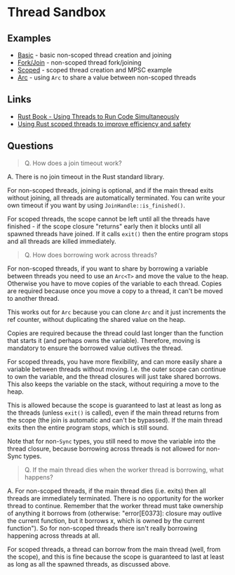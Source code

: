 # Thread Sandbox

## Examples

- [Basic](src/basic.rs) - basic non-scoped thread creation and joining
- [Fork/Join](src/fork_join.rs) - non-scoped thread fork/joining
- [Scoped](src/scoped.rs) - scoped thread creation and MPSC example
- [Arc](src/arc.rs) - using `Arc` to share a value between non-scoped threads

## Links

- [Rust Book - Using Threads to Run Code Simultaneously](https://doc.rust-lang.org/book/ch16-01-threads.html)
- [Using Rust scoped threads to improve efficiency and safety](https://blog.logrocket.com/using-rust-scoped-threads-improve-efficiency-safety/)

## Questions

> Q. How does a join timeout work?

A. There is no join timeout in the Rust standard library.

For non-scoped threads, joining is optional, and if the main thread exits
without joining, all threads are automatically terminated. You can write
your own timeout if you want by using `JoinHandle::is_finished()`.

For scoped threads, the scope cannot be left until all the threads have
finished - if the scope closure "returns" early then it blocks until all
spawned threads have joined. If it calls `exit()` then the entire program
stops and all threads are killed immediately.

> Q. How does borrowing work across threads?

For non-scoped threads, if you want to share by borrowing a variable between
threads you need to use an `Arc<T>` and move the value to the heap. Otherwise
you have to move copies of the variable to each thread. Copies are required
because once you move a copy to a thread, it can't be moved to another thread.

This works out for `Arc` because you can clone `Arc` and it just increments
the ref counter, without duplicating the shared value on the heap.

Copies are required because the thread could last longer than the function that
starts it (and perhaps owns the variable). Therefore, moving is mandatory to
ensure the borrowed value outlives the thread.

For scoped threads, you have more flexibility, and can more easily share a
variable between threads without moving. I.e. the outer scope can continue
to own the variable, and the thread closures will just take shared borrows.
This also keeps the variable on the stack, without requiring a move to the heap.

This is allowed because the scope is guaranteed to last at least as long as
the threads (unless `exit()` is called), even if the main thread returns from
the scope (the join is automatic and can't be bypassed). If the main thread
exits then the entire program stops, which is still sound.

Note that for non-`Sync` types, you still need to move the variable into the
thread closure, because borrowing across threads is not allowed for non-Sync types.

> Q. If the main thread dies when the worker thread is borrowing, what happens?

A. For non-scoped threads, if the main thread dies (i.e. exits) then all
threads are immediately terminated. There is no opportunity for the worker
thread to continue. Remember that the worker thread must take ownership
of anything it borrows from (otherwise: "error[E0373]: closure may outlive
the current function, but it borrows x, which is owned by the current function").
So for non-scoped threads there isn't really borrowing happening across threads at all.

For scoped threads, a thread can borrow from the main thread (well, from the scope),
and this is fine because the scope is guaranteed to last at least as long as all the
spawned threads, as discussed above.
